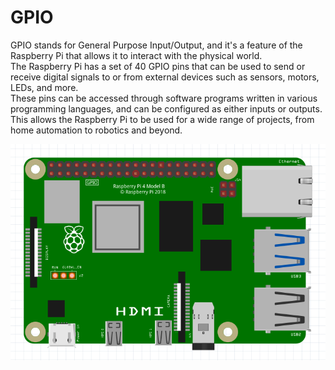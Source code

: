 # GPIO

GPIO stands for General Purpose Input/Output, and it's a feature of the Raspberry Pi that allows it to interact with the
physical world. </br>
The Raspberry Pi has a set of 40 GPIO pins that can be used to send or receive digital signals to or
from external devices such as sensors, motors, LEDs, and more. 
</br>
These pins can be accessed through software programs
written in various programming languages, and can be configured as either inputs or outputs.</br> This allows the Raspberry
Pi to be used for a wide range of projects, from home automation to robotics and beyond.

![schema](raspberry.png ':size=450')
